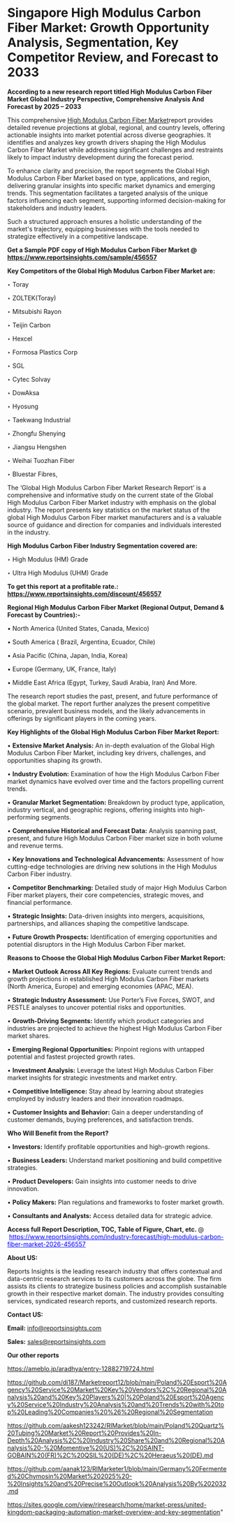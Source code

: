 # Singapore High Modulus Carbon Fiber Market: Growth Opportunity Analysis, Segmentation, Key Competitor Review, and Forecast to 2033

<strong>According to a new research report titled High Modulus Carbon Fiber Market Global Industry Perspective, Comprehensive Analysis And Forecast by 2025 – 2033</strong>

This comprehensive <a href=https://www.reportsinsights.com/sample/456557>High Modulus Carbon Fiber Market</a>report provides detailed revenue projections at global, regional, and country levels, offering actionable insights into market potential across diverse geographies. It identifies and analyzes key growth drivers shaping the High Modulus Carbon Fiber Market while addressing significant challenges and restraints likely to impact industry development during the forecast period.

To enhance clarity and precision, the report segments the Global High Modulus Carbon Fiber Market based on type, applications, and region, delivering granular insights into specific market dynamics and emerging trends. This segmentation facilitates a targeted analysis of the unique factors influencing each segment, supporting informed decision-making for stakeholders and industry leaders.

Such a structured approach ensures a holistic understanding of the market's trajectory, equipping businesses with the tools needed to strategize effectively in a competitive landscape.

<strong>Get a Sample PDF copy of High Modulus Carbon Fiber Market </strong><strong>@<a href=https://www.reportsinsights.com/sample/456557 style=color:#0000ff;> https://www.reportsinsights.com/sample/456557</a></strong></font>

<strong>Key Competitors of the Global High Modulus Carbon Fiber Market are:</strong>

‣ Toray

‣ ZOLTEK(Toray)

‣ Mitsubishi Rayon

‣ Teijin Carbon

‣ Hexcel

‣ Formosa Plastics Corp

‣ SGL

‣ Cytec Solvay

‣ DowAksa

‣ Hyosung

‣ Taekwang Industrial

‣ Zhongfu Shenying

‣ Jiangsu Hengshen

‣ Weihai Tuozhan Fiber

‣ Bluestar Fibres,

The ‘Global High Modulus Carbon Fiber Market Research Report’ is a comprehensive and informative study on the current state of the Global High Modulus Carbon Fiber Market industry with emphasis on the global industry. The report presents key statistics on the market status of the global High Modulus Carbon Fiber market manufacturers and is a valuable source of guidance and direction for companies and individuals interested in the industry.

<strong>High Modulus Carbon Fiber Industry Segmentation covered are:</strong>

‣ High Modulus (HM) Grade

‣ Ultra High Modulus (UHM) Grade

<strong>To get this report at a profitable rate.: <a href=https://www.reportsinsights.com/discount/456557 style=color:#0000ff;>https://www.reportsinsights.com/discount/456557</a></strong></font>

<strong>Regional High Modulus Carbon Fiber Market (Regional Output, Demand &amp; Forecast by Countries):-</strong>

• North America (United States, Canada, Mexico)

• South America ( Brazil, Argentina, Ecuador, Chile)

• Asia Pacific (China, Japan, India, Korea)

• Europe (Germany, UK, France, Italy)

• Middle East Africa (Egypt, Turkey, Saudi Arabia, Iran) And More.

The research report studies the past, present, and future performance of the global market. The report further analyzes the present competitive scenario, prevalent business models, and the likely advancements in offerings by significant players in the coming years.

<strong>Key Highlights of the Global High Modulus Carbon Fiber Market Report:</strong>

• <strong>Extensive Market Analysis:</strong> An in-depth evaluation of the Global High Modulus Carbon Fiber Market, including key drivers, challenges, and opportunities shaping its growth.

• <strong>Industry Evolution:</strong> Examination of how the High Modulus Carbon Fiber market dynamics have evolved over time and the factors propelling current trends.

• <strong>Granular Market Segmentation:</strong> Breakdown by product type, application, industry vertical, and geographic regions, offering insights into high-performing segments.

• <strong>Comprehensive Historical and Forecast Data:</strong> Analysis spanning past, present, and future High Modulus Carbon Fiber market size in both volume and revenue terms.

• <strong>Key Innovations and Technological Advancements:</strong> Assessment of how cutting-edge technologies are driving new solutions in the High Modulus Carbon Fiber industry.

• <strong>Competitor Benchmarking:</strong> Detailed study of major High Modulus Carbon Fiber market players, their core competencies, strategic moves, and financial performance.

• <strong>Strategic Insights:</strong> Data-driven insights into mergers, acquisitions, partnerships, and alliances shaping the competitive landscape.

• <strong>Future Growth Prospects:</strong> Identification of emerging opportunities and potential disruptors in the High Modulus Carbon Fiber market.

<strong>Reasons to Choose the Global High Modulus Carbon Fiber Market Report:</strong>

• <strong>Market Outlook Across All Key Regions:</strong> Evaluate current trends and growth projections in established High Modulus Carbon Fiber markets (North America, Europe) and emerging economies (APAC, MEA).

• <strong>Strategic Industry Assessment:</strong> Use Porter’s Five Forces, SWOT, and PESTLE analyses to uncover potential risks and opportunities.

• <strong>Growth-Driving Segments:</strong> Identify which product categories and industries are projected to achieve the highest High Modulus Carbon Fiber market shares.

• <strong>Emerging Regional Opportunities:</strong> Pinpoint regions with untapped potential and fastest projected growth rates.

• <strong>Investment Analysis:</strong> Leverage the latest High Modulus Carbon Fiber market insights for strategic investments and market entry.

• <strong>Competitive Intelligence:</strong> Stay ahead by learning about strategies employed by industry leaders and their innovation roadmaps.

• <strong>Customer Insights and Behavior:</strong> Gain a deeper understanding of customer demands, buying preferences, and satisfaction trends.

<strong>Who Will Benefit from the Report?</strong>

• <strong>Investors:</strong> Identify profitable opportunities and high-growth regions.

• <strong>Business Leaders:</strong> Understand market positioning and build competitive strategies.

• <strong>Product Developers:</strong> Gain insights into customer needs to drive innovation.

• <strong>Policy Makers:</strong> Plan regulations and frameworks to foster market growth.

• <strong>Consultants and Analysts:</strong> Access detailed data for strategic advice.
</ul>
<strong>Access full Report Description, TOC, Table of Figure, Chart, etc. </strong>@  <a href=https://www.reportsinsights.com/industry-forecast/high-modulus-carbon-fiber-market-2026-456557 style=color:#0000ff;>https://www.reportsinsights.com/industry-forecast/high-modulus-carbon-fiber-market-2026-456557</a></font>

<strong><strong>About US</strong>:</strong>

Reports Insights is the leading research industry that offers contextual and data-centric research services to its customers across the globe. The firm assists its clients to strategize business policies and accomplish sustainable growth in their respective market domain. The industry provides consulting services, syndicated research reports, and customized research reports.

<strong>Contact US:</strong>

<p class=""""><b>Email:</b> <a href=mailto:info@reportsinsights.com>info@reportsinsights.com</a></p>
<p class=""""><b>Sales:</b> <a href=mailto:sales@reportsinsights.com>sales@reportsinsights.com</a></p>

<strong>Our other reports</strong>

<a href=https://ameblo.jp/aradhya/entry-12882719724.html>https://ameblo.jp/aradhya/entry-12882719724.html</a>

<a href=https://github.com/di187/Marketreport12/blob/main/Poland%20Esport%20Agency%20Service%20Market%20Key%20Vendors%2C%20Regional%20Analysis%20and%20Key%20Players%20|%20Poland%20Esport%20Agency%20Service%20Industry%20Analysis%20and%20Trends%20with%20top%20Leading%20Companies%20%26%20Regional%20Segmentation>https://github.com/di187/Marketreport12/blob/main/Poland%20Esport%20Agency%20Service%20Market%20Key%20Vendors%2C%20Regional%20Analysis%20and%20Key%20Players%20|%20Poland%20Esport%20Agency%20Service%20Industry%20Analysis%20and%20Trends%20with%20top%20Leading%20Companies%20%26%20Regional%20Segmentation</a>

<a href=https://github.com/aakesh123242/RIMarket/blob/main/Poland%20Quartz%20Tubing%20Market%20Report%20Provides%20In-Depth%20Analysis%2C%20Industry%20Share%20and%20Regional%20Analysis%20-%20Momentive%20(US)%2C%20SAINT-GOBAIN%20(FR)%2C%20QSIL%20(DE)%2C%20Heraeus%20(DE).md>https://github.com/aakesh123242/RIMarket/blob/main/Poland%20Quartz%20Tubing%20Market%20Report%20Provides%20In-Depth%20Analysis%2C%20Industry%20Share%20and%20Regional%20Analysis%20-%20Momentive%20(US)%2C%20SAINT-GOBAIN%20(FR)%2C%20QSIL%20(DE)%2C%20Heraeus%20(DE).md</a>

<a href=https://github.com/aanak123/RIMarketer1/blob/main/Germany%20Fermented%20Chymosin%20Market%202025%20-%20Insights%20and%20Precise%20Outlook%20Analysis%20By%202032.md>https://github.com/aanak123/RIMarketer1/blob/main/Germany%20Fermented%20Chymosin%20Market%202025%20-%20Insights%20and%20Precise%20Outlook%20Analysis%20By%202032.md</a>

<a href=https://sites.google.com/view/riresearch/home/market-press/united-kingdom-packaging-automation-market-overview-and-key-segmentation>https://sites.google.com/view/riresearch/home/market-press/united-kingdom-packaging-automation-market-overview-and-key-segmentation</a>"
